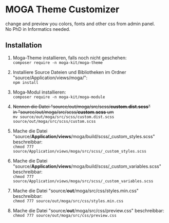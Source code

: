 # MOGA Theme Customizer

change and preview you colors, fonts and other css from admin panel.  
No PhD in Informatics needed.


## Installation
1) Moga-Theme installieren, falls noch nicht geschehen:  
  `composer require -n moga-kit/moga-theme`
  
2) Installiere Source Dateien und Bibliotheken im Ordner "source/Application/views/moga/":  
   `npm install`
    
3) Moga-Modul installieren:  
  `composer require -n moga-kit/moga-module`
  
3) ~~Nennen die Datei "source/out/moga/src/scss/**custom.dist.scss**"  
  in "source/out/moga/src/scss/**custom.scss** um~~  
  `mv source/out/moga/src/scss/custom.dist.scss source/out/moga/src/scss/custom.scss`
  
4) Mache die Datei "source/**Application/views**/moga/build/scss/_custom_styles.scss" beschreibbar:  
  `chmod 777 source/Application/views/moga/src/scss/_custom_styles.scss`
   
5) Mache die Datei "source/**Application/views**/moga/build/scss/_custom_variables.scss" beschreibbar:  
  `chmod 777 source/Application/views/moga/src/scss/_custom_variables.scss`
   
6) Mache die Datei "source/**out**/moga/src/css/styles.min.css" beschreibbar:  
  `chmod 777 source/out/moga/src/css/styles.min.css`
   
7) Mache die Datei "source/**out**/moga/src/css/preview.css" beschreibbar:  
  `chmod 777 source/out/moga/src/css/preview.css`   